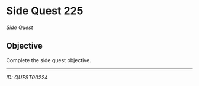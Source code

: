 # Side Quest 225

*Side Quest*

## Objective
Complete the side quest objective.

---
*ID: QUEST00224*